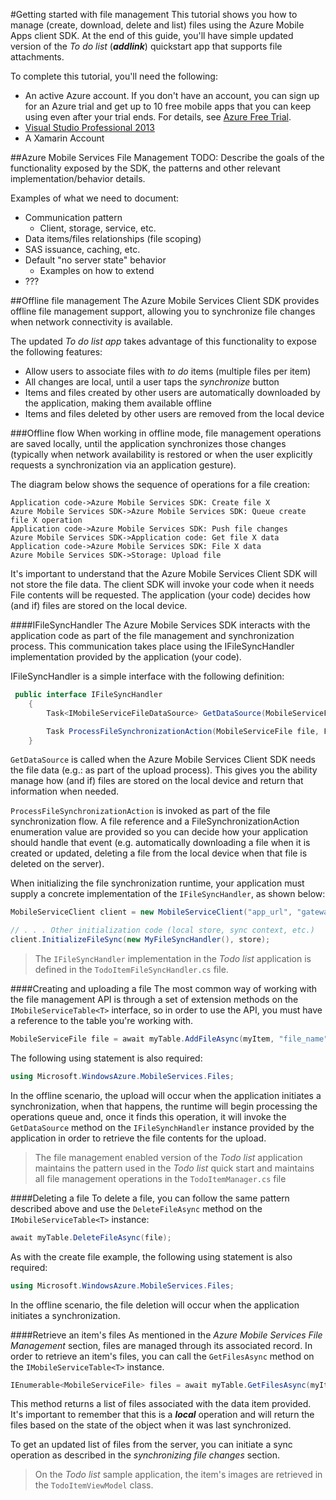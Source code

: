 #Getting started with file management
This tutorial shows you how to manage (create, download, delete and list) files using the Azure Mobile Apps client SDK. At the end of this guide, you'll have simple updated version of the *To do list* (***addlink***)  quickstart app that supports file attachments. 

To complete this tutorial, you'll need the following:

* An active Azure account. If you don't have an account, you can sign up for an Azure trial and get up to 10 free mobile apps that you can keep using even after your trial ends. For details, see [Azure Free Trial](http://azure.microsoft.com/pricing/free-trial/).
* [Visual Studio Professional 2013](https://go.microsoft.com/fwLink/p/?LinkID=257546)
* A Xamarin Account

##Azure Mobile Services File Management
TODO: Describe the goals of the functionality exposed by the SDK, the patterns and other relevant implementation/behavior details.

Examples of what we need to document:

 - Communication pattern
	 - Client, storage, service, etc.
 - Data items/files relationships (file scoping)
 - SAS issuance, caching, etc.
 - Default "no server state" behavior
	 - Examples on how to extend 
 - ???

##Offline file management
The Azure Mobile Services Client SDK provides offline file management support, allowing you to synchronize file changes when network connectivity is available.

The updated *To do list app* takes advantage of this functionality to expose the following features:

 - Allow users to associate files with *to do* items (multiple files per item)
 - All changes are local, until a user taps the *synchronize* button
 - Items and files created by other users are automatically downloaded by the application, making them available offline
 - Items and files deleted by other users are removed from the local device


###Offline flow
When working in offline mode, file management operations are saved locally, until the application synchronizes those changes (typically when network availability is restored or when the user explicitly requests a synchronization via an application gesture).

The diagram below shows the sequence of operations for a file creation:

```sequence
Application code->Azure Mobile Services SDK: Create file X
Azure Mobile Services SDK->Azure Mobile Services SDK: Queue create file X operation
Application code->Azure Mobile Services SDK: Push file changes
Azure Mobile Services SDK->Application code: Get file X data
Application code->Azure Mobile Services SDK: File X data
Azure Mobile Services SDK->Storage: Upload file
```

It's important to understand that the Azure Mobile Services Client SDK will not store the file data. The client SDK will invoke your code when it needs File contents will be requested. The application (your code) decides how (and if) files are stored on the local device.

####IFileSyncHandler
The Azure Mobile Services SDK interacts with the application code as part of the file management and synchronization process. This communication takes place using the IFileSyncHandler implementation provided by the application (your code).

IFileSyncHandler is a simple interface with the following definition:

```c#
 public interface IFileSyncHandler
    {
        Task<IMobileServiceFileDataSource> GetDataSource(MobileServiceFileMetadata metadata);

        Task ProcessFileSynchronizationAction(MobileServiceFile file, FileSynchronizationAction action);
    }
```
```GetDataSource``` is called when the Azure Mobile Services Client SDK needs the file data (e.g.: as part of the upload process). This gives you the ability manage how (and if) files are stored on the local device and return that information when needed.

```ProcessFileSynchronizationAction``` is invoked as part of the file synchronization flow. A file reference and a FileSynchronizationAction enumeration value are provided so you can decide how your application should handle that event (e.g. automatically downloading a file when it is created or updated, deleting a file from the local device when that file is deleted on the server).

When initializing the file synchronization runtime, your application must supply a concrete implementation of the ```IFileSyncHandler```, as shown below:

```c#
MobileServiceClient client = new MobileServiceClient("app_url", "gateway_url", "application_key");

// . . . Other initialization code (local store, sync context, etc.)
client.InitializeFileSync(new MyFileSyncHandler(), store);
```

> The ```IFileSyncHandler``` implementation in the *Todo list* application is defined in the ```TodoItemFileSyncHandler.cs``` file.

####Creating and uploading a file
The most common way of working with the file management API is through a set of extension methods on the ```IMobileServiceTable<T>``` interface, so in order to use the API, you must have a reference to the table you're working with.

```c#
MobileServiceFile file = await myTable.AddFileAsync(myItem, "file_name");
``` 

The following using statement is also required:
```c#
using Microsoft.WindowsAzure.MobileServices.Files;
```

In the offline scenario, the upload will occur when the application initiates a synchronization, when that happens, the runtime will begin processing the operations queue and, once it finds this operation, it will invoke the ```GetDataSource``` method on the ```IFileSynchHandler``` instance provided by the application in order to retrieve the file contents for the upload.

>The file management enabled version of the *Todo list* application maintains the pattern used in 
>the *Todo list* quick start and maintains all file management operations in the ```TodoItemManager.cs``` file

####Deleting a file
To delete a file, you can follow the same pattern described above and use the ```DeleteFileAsync``` method on the ```IMobileServiceTable<T>``` instance:

```c#
await myTable.DeleteFileAsync(file);
``` 

As with the create file example, the following using statement is also required:
```c#
using Microsoft.WindowsAzure.MobileServices.Files;
```

In the offline scenario, the file deletion will occur when the application initiates a synchronization.

####Retrieve an item's files
As mentioned in the *Azure Mobile Services File Management* section, files are managed through its associated record. In order to retrieve an item's files, you can call the ```GetFilesAsync``` method on the  ```IMobileServiceTable<T>``` instance. 

```c#
IEnumerable<MobileServiceFile> files = await myTable.GetFilesAsync(myItem);
``` 
This method returns a list of files associated with the data item provided. It's important to remember that this is a ***local*** operation and will return the files based on the state of the object when it was last synchronized.

To get an updated list of files from the server, you can initiate a sync operation as described in the *synchronizing file changes* section.

>On the *Todo list* sample application, the item's images are retrieved in the ```TodoItemViewModel``` class.

